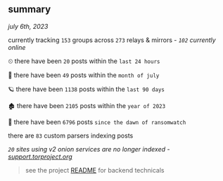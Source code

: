 
## summary
_july 6th, 2023_

currently tracking `153` groups across `273` relays & mirrors - _`102` currently online_

⏲ there have been `20` posts within the `last 24 hours`

🦈 there have been `49` posts within the `month of july`

🪐 there have been `1138` posts within the `last 90 days`

🏚 there have been `2105` posts within the `year of 2023`

🦕 there have been `6796` posts `since the dawn of ransomwatch`

there are `83` custom parsers indexing posts

_`20` sites using v2 onion services are no longer indexed - [support.torproject.org](https://support.torproject.org/onionservices/v2-deprecation/)_

> see the project [README](https://github.com/joshhighet/ransomwatch#ransomwatch--) for backend technicals
